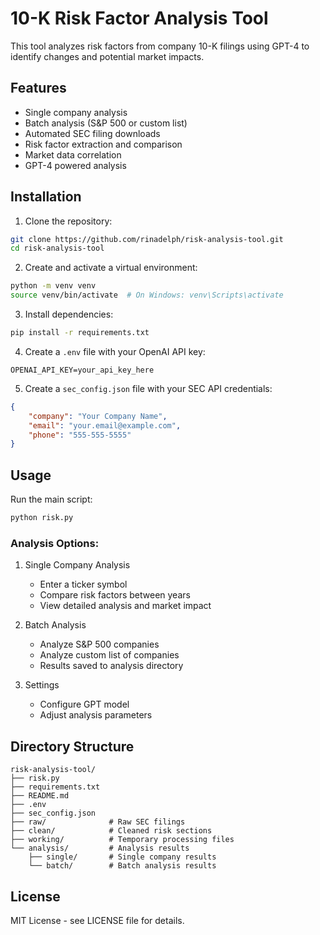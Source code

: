 # 10-K Risk Factor Analysis Tool

This tool analyzes risk factors from company 10-K filings using GPT-4 to identify changes and potential market impacts.

## Features

- Single company analysis
- Batch analysis (S&P 500 or custom list)
- Automated SEC filing downloads
- Risk factor extraction and comparison
- Market data correlation
- GPT-4 powered analysis

## Installation

1. Clone the repository:
```bash
git clone https://github.com/rinadelph/risk-analysis-tool.git
cd risk-analysis-tool
```

2. Create and activate a virtual environment:
```bash
python -m venv venv
source venv/bin/activate  # On Windows: venv\Scripts\activate
```

3. Install dependencies:
```bash
pip install -r requirements.txt
```

4. Create a `.env` file with your OpenAI API key:
```plaintext
OPENAI_API_KEY=your_api_key_here
```

5. Create a `sec_config.json` file with your SEC API credentials:
```json
{
    "company": "Your Company Name",
    "email": "your.email@example.com",
    "phone": "555-555-5555"
}
```

## Usage

Run the main script:
```bash
python risk.py
```

### Analysis Options:

1. Single Company Analysis
   - Enter a ticker symbol
   - Compare risk factors between years
   - View detailed analysis and market impact

2. Batch Analysis
   - Analyze S&P 500 companies
   - Analyze custom list of companies
   - Results saved to analysis directory

3. Settings
   - Configure GPT model
   - Adjust analysis parameters

## Directory Structure

```
risk-analysis-tool/
├── risk.py
├── requirements.txt
├── README.md
├── .env
├── sec_config.json
├── raw/              # Raw SEC filings
├── clean/            # Cleaned risk sections
├── working/          # Temporary processing files
└── analysis/         # Analysis results
    ├── single/       # Single company results
    └── batch/        # Batch analysis results
```

## License

MIT License - see LICENSE file for details.